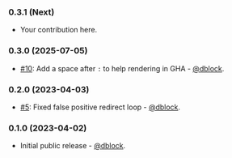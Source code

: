 ### 0.3.1 (Next)

* Your contribution here.

### 0.3.0 (2025-07-05)

* [#10](https://github.com/dblock/ruby-link-checker/pull/10): Add a space after `:` to help rendering in GHA - [@dblock](https://github.com/dblock).

### 0.2.0 (2023-04-03)

* [#5](https://github.com/dblock/ruby-link-checker/pull/5): Fixed false positive redirect loop - [@dblock](https://github.com/dblock).

### 0.1.0 (2023-04-02)

* Initial public release - [@dblock](https://github.com/dblock).
